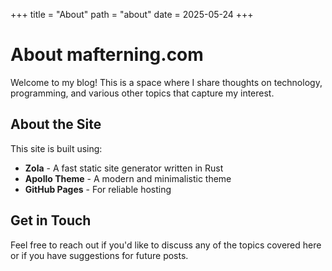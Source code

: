 +++
title = "About"
path = "about"
date = 2025-05-24
+++

# About mafterning.com

Welcome to my blog! This is a space where I share thoughts on technology, programming, and various other topics that capture my interest.

## About the Site

This site is built using:
- **Zola** - A fast static site generator written in Rust
- **Apollo Theme** - A modern and minimalistic theme
- **GitHub Pages** - For reliable hosting

## Get in Touch

Feel free to reach out if you'd like to discuss any of the topics covered here or if you have suggestions for future posts.
